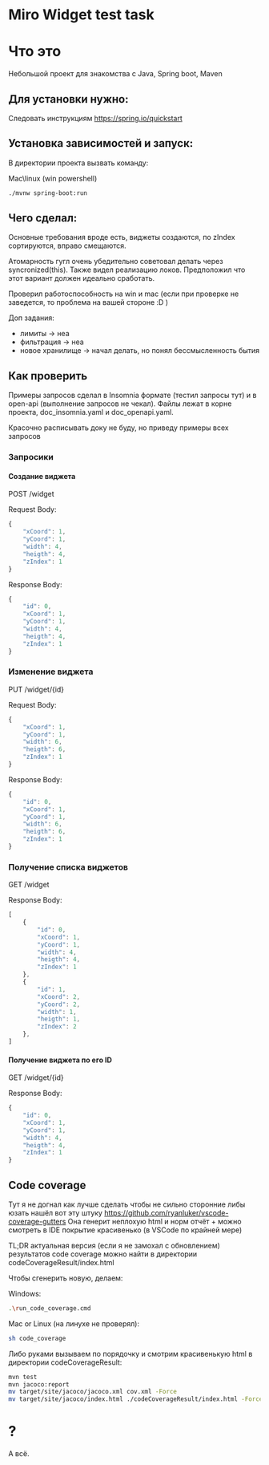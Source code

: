 # Miro Widget test task

# Что это

Небольшой проект для знакомства с Java, Spring boot, Maven

## Для установки нужно:

Следовать инструкциям
https://spring.io/quickstart


## Установка зависимостей и запуск:

В директории проекта вызвать команду:

Mac\linux (win powershell)
```sh
./mvnw spring-boot:run
```


## Чего сделал:

Основные требования вроде есть, виджеты создаются, по zIndex сортируются, вправо смещаются.

Атомарность гугл очень убедительно советовал делать через syncronized(this). Также видел реализацию локов. Предположил что этот вариант должен идеально сработать.

Проверил работоспособность на win и mac (если при проверке не заведется, то проблема на вашей стороне :D )

Доп задания: 

- лимиты  ->  неа
- фильтрация  ->  неа
- новое хранилище ->  начал делать, но понял бессмысленность бытия


## Как проверить

Примеры запросов сделал в Insomnia формате (тестил запросы тут) и в open-api (выполнение запросов не чекал). Файлы лежат в корне проекта, doc_insomnia.yaml и doc_openapi.yaml.

Красочно расписывать доку не буду, но приведу примеры всех запросов


### Запросики

#### Создание виджета

POST /widget

Request Body:

```javascript
{
    "xCoord": 1,
    "yCoord": 1,
    "width": 4,
    "heigth": 4,
    "zIndex": 1
}
```

Response Body:

```javascript
{
    "id": 0,
    "xCoord": 1,
    "yCoord": 1,
    "width": 4,
    "heigth": 4,
    "zIndex": 1
}
```



### Изменение виджета

PUT /widget/{id}

Request Body:

```javascript
{
    "xCoord": 1,
    "yCoord": 1,
    "width": 6,
    "heigth": 6,
    "zIndex": 1
}
```

Response Body:

```javascript
{
    "id": 0,
    "xCoord": 1,
    "yCoord": 1,
    "width": 6,
    "heigth": 6,
    "zIndex": 1
}
```




### Получение списка виджетов

GET /widget

Response Body:

```javascript
[
    {
        "id": 0,
        "xCoord": 1,
        "yCoord": 1,
        "width": 4,
        "heigth": 4,
        "zIndex": 1
    },
    {
        "id": 1,
        "xCoord": 2,
        "yCoord": 2,
        "width": 1,
        "heigth": 1,
        "zIndex": 2
    },
]
```



#### Получение виджета по его ID

GET /widget/{id}

Response Body:

```javascript
{
    "id": 0,
    "xCoord": 1,
    "yCoord": 1,
    "width": 4,
    "heigth": 4,
    "zIndex": 1
}
```



## Code coverage
Тут я не догнал как лучше сделать чтобы не сильно сторонние либы юзать
нашёл вот эту штуку https://github.com/ryanluker/vscode-coverage-gutters
Она генерит неплохую html и норм отчёт + можно смотреть в IDE покрытие красивенько (в VSCode по крайней мере)

TL;DR актуальная версия (если я не замохал с обновлением) результатов code coverage можно найти в директории codeCoverageResult/index.html

Чтобы сгенерить новую, делаем:

Windows:
```sh
.\run_code_coverage.cmd
```

Mac or Linux (на линухе не проверял):
```sh
sh code_coverage
```

Либо руками вызываем по порядочку и смотрим красивенькую html в директории codeCoverageResult:
```sh
mvn test
mvn jacoco:report
mv target/site/jacoco/jacoco.xml cov.xml -Force
mv target/site/jacoco/index.html ./codeCoverageResult/index.html -Force
```


# ?

А всё.